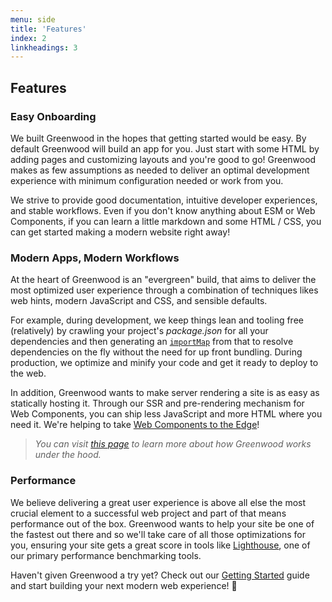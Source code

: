 ```yaml
---
menu: side
title: 'Features'
index: 2
linkheadings: 3
---
```


## Features

### Easy Onboarding
We built Greenwood in the hopes that getting started would be easy.  By default Greenwood will build an app for you.  Just start with some HTML by adding pages and customizing layouts and you're good to go!  Greenwood makes as few assumptions as needed to deliver an optimal development experience with minimum configuration needed or work from you.

We strive to provide good documentation, intuitive developer experiences, and stable workflows.  Even if you don't know anything about ESM or Web Components, if you can learn a little markdown and some HTML / CSS, you can get started making a modern website right away!


### Modern Apps, Modern Workflows
At the heart of Greenwood is an "evergreen" build, that aims to deliver the most optimized user experience through a combination of techniques likes web hints, modern JavaScript and CSS, and sensible defaults.

For example, during development, we keep things lean and tooling free (relatively) by crawling your project's _package.json_ for all your dependencies and then generating an [`importMap`](https://github.com/WICG/import-maps) from that to resolve dependencies on the fly without the need for up front bundling. During production, we optimize and minify your code and get it ready to deploy to the web.

In addition, Greenwood wants to make server rendering a site is as easy as statically hosting it.  Through our SSR and pre-rendering mechanism for Web Components, you can ship less JavaScript and more HTML where you need it.  We're helping to take [Web Components to the Edge](https://github.com/thescientist13/web-components-at-the-edge)!

> _You can visit [this page](/about/how-it-works/) to learn more about how Greenwood works under the hood._

### Performance
We believe delivering a great user experience is above all else the most crucial element to a successful web project and part of that means performance out of the box.  Greenwood wants to help your site be one of the fastest out there and so we'll take care of all those optimizations for you, ensuring your site gets a great score in tools like [Lighthouse](https://developers.google.com/web/tools/lighthouse/), one of our primary performance benchmarking tools.

Haven't given Greenwood a try yet?  Check out our [Getting Started](/getting-started/) guide and start building your next modern web experience!  💯
